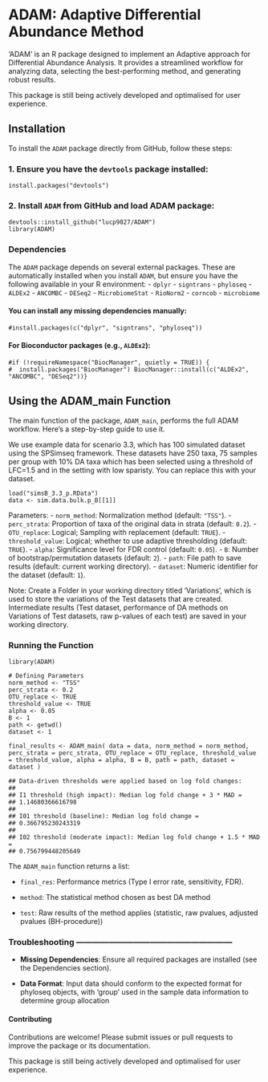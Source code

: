 # ADAM: Adaptive Differential Abundance Method

‘ADAM’ is an R package designed to implement an Adaptive approach for
Differential Abundance Analysis. It provides a streamlined workflow for
analyzing data, selecting the best-performing method, and generating
robust results.

This package is still being actively developed and optimalised for user
experience. 
## Installation

To install the `ADAM` package directly from GitHub, follow these steps:

### 1. Ensure you have the `devtools` package installed:

    install.packages("devtools")

### 2. Install `ADAM` from GitHub and load ADAM package:

    devtools::install_github("lucp9827/ADAM")
    library(ADAM)

### Dependencies

The `ADAM` package depends on several external packages. These are
automatically installed when you install `ADAM`, but ensure you have the
following available in your R environment: - `dplyr` - `signtrans` -
`phyloseq` - `ALDEx2` - `ANCOMBC` - `DESeq2` - `MicrobiomeStat` -
`RioNorm2` - `corncob` - `microbiome`

#### You can install any missing dependencies manually:

    #install.packages(c("dplyr", "signtrans", "phyloseq"))

#### For Bioconductor packages (e.g., `ALDEx2`):

    #if (!requireNamespace("BiocManager", quietly = TRUE)) {
    #  install.packages("BiocManager") BiocManager::install(c("ALDEx2", "ANCOMBC", "DESeq2"))}

## Using the ADAM\_main Function

The main function of the package, `ADAM_main`, performs the full ADAM
workflow. Here’s a step-by-step guide to use it.

We use example data for scenario 3.3, which has 100 simulated dataset
using the SPSimseq framework. These datasets have 250 taxa, 75 samples
per group with 10% DA taxa which has been selected using a threshold of
LFC=1.5 and in the setting with low sparisty. You can replace this with
your dataset.

    load("simsB_3.3_p.RData")
    data <- sim.data.bulk.p_B[[1]]

Parameters: - `norm_method`: Normalization method (default: `"TSS"`). -
`perc_strata`: Proportion of taxa of the original data in strata
(default: `0.2`). - `OTU_replace`: Logical; Sampling with replacement
(default: `TRUE`). - `threshold_value`: Logical; whether to use adaptive
thresholding (default: `TRUE`). - `alpha`: Significance level for FDR
control (default: `0.05`). - `B`: Number of bootstrap/permutation
datasets (default: `2`). - `path`: File path to save results (default:
current working directory). - `dataset`: Numeric identifier for the
dataset (default: `1`).

Note: Create a Folder in your working directory titled ‘Variations’,
which is used to store the variations of the Test datasets that are
created. Intermediate results (Test dataset, performance of DA methods
on Variations of Test datasets, raw p-values of each test) are saved in
your working directory.

### Running the Function

    library(ADAM)

    # Defining Parameters
    norm_method <- "TSS" 
    perc_strata <- 0.2 
    OTU_replace <- TRUE 
    threshold_value <- TRUE 
    alpha <- 0.05 
    B <- 1 
    path <- getwd() 
    dataset <- 1

    final_results <- ADAM_main( data = data, norm_method = norm_method, perc_strata = perc_strata, OTU_replace = OTU_replace, threshold_value = threshold_value, alpha = alpha, B = B, path = path, dataset = dataset )

    ## Data-driven thresholds were applied based on log fold changes:
    ## 
    ## I1 threshold (high impact): Median log fold change + 3 * MAD =
    ## 1.14680366616798
    ## 
    ## I01 threshold (baseline): Median log fold change =
    ## 0.366795230243319
    ## 
    ## I02 threshold (moderate impact): Median log fold change + 1.5 * MAD =
    ## 0.756799448205649

The `ADAM_main` function returns a list:

-   `final_res`: Performance metrics (Type I error rate, sensitivity,
    FDR).

-   `method`: The statistical method chosen as best DA method

-   `test`: Raw results of the method applies (statistic, raw pvalues,
    adjusted pvalues (BH-procedure))

### Troubleshooting ———————————————————

-   **Missing Dependencies**: Ensure all required packages are installed
    (see the Dependencies section).

-   **Data Format**: Input data should conform to the expected format
    for phyloseq objects, with ‘group’ used in the sample data
    information to determine group allocation

#### Contributing

Contributions are welcome! Please submit issues or pull requests to
improve the package or its documentation.

This package is still being actively developed and optimalised for user
experience.
